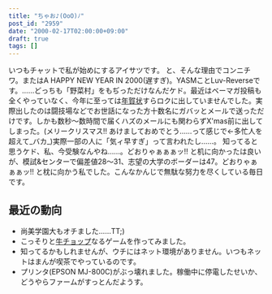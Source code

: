 ```yaml
---
title: "ちゃお♪(OoO)ﾉ"
post_id: "2959"
date: "2000-02-17T02:00:00+09:00"
draft: true
tags: []
---
```



いつもチャットで私が始めにするアイサツです。 と、そんな理由でコンニチワ。またはA HAPPY NEW YEAR IN 2000(遅すぎ)。YASMことLuv-Reverseです。……どっちも「野菜村」をもぢっただけなんだケド。最近はベーマガ投稿も全くやっていなく、今年に至っては[年賀状](/2954)すらロクに出していませんでした。実際出したのは闘技場などでお世話になった方十数名にガバッとメールで送っただけです。しかも数秒～数時間で届くハズのメールにも関わらずX'mas前に出してしまった。(メリークリスマス!! あけましておめでとう……って感じで←多忙人を超えて_バカ_)実際一部の人に「気ィ早すぎ」って言われたし……。  知ってると思うケド、私、今受験なんやね……。どおりゃぁぁぁッ!! と机に向かったは良いが、模試&センターで偏差値28～31、志望の大学のボーダーは47。どおりゃぁぁぁッ!! と枕に向かう私でした。こんなかんじで無駄な努力を尽くしている毎日です。
## 最近の動向


  * 尚美学園大もオチました……TT;)
  * こっそりと[牛チョップ](/2958)なるゲームを作ってみました。
  * 知ってるかもしれませんが、ウチにはネット環境がありません。いつもネットはまんが喫茶でやっているのです。
  * プリンタ(EPSON MJ-800C)がぶっ壊れました。稼働中に停電したせいか、どうやらファームがすっとんだようす。
